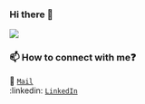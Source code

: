 ### Hi there 👋
![](https://komarev.com/ghpvc/?username=ashishcssom&color=green)
<!--
**ashishcssom/ashishcssom** is a ✨ _special_ ✨ repository because its `README.md` (this file) appears on your GitHub profile.

Here are some ideas to get you started:

- 🔭 I’m currently working on ...
- 🌱 I’m currently learning ...
- 👯 I’m looking to collaborate on ...
- 🤔 I’m looking for help with ...
- 💬 Ask me about ...
- 📫 How to reach me: ...
- 😄 Pronouns: ...
- ⚡ Fun fact: ...
-->


### 📫 How to connect with me:question:
:email: <code>[Mail](mailto:ashish.csscorp@gmail.com)</code>     
:linkedin: <code>[LinkedIn](https://www.linkedin.com/in/ashishk766/)</code>  

